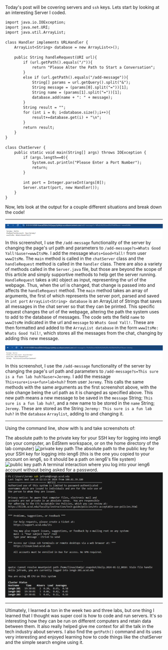 Today's post will be covering servers and `ssh` keys. Lets start by looking at an interesting Server I coded.
```
import java.io.IOException;
import java.net.URI;
import java.util.ArrayList;

class Handler implements URLHandler {
    ArrayList<String> database = new ArrayList<>();
    
    public String handleRequest(URI url){
        if (url.getPath().equals("/")){
            return "Please Alter the Path to Start a Conversation";
        }
        else if (url.getPath().equals("/add-message")){
            String[] params = url.getQuery().split("&");
            String message = (params[0].split("="))[1];
            String name = (params[1].split("="))[1];
            database.add(name + ": " + message);
        }
        String result = "";
        for (int i = 0; i<database.size();i++){
            result+=database.get(i) + "\n";
        }
        return result;
    }
}

class ChatServer {
    public static void main(String[] args) throws IOException {
        if (args.length==0){
            System.out.println("Please Enter a Port Number");
            return;
        }
        
        int port = Integer.parseInt(args[0]);
        Server.start(port, new Handler());
    }
}
```
Now, lets look at the output for a couple different situations and break down the code!

---
![String Server Screenshot 1](StringServerScreenshot1.png)
In this screenshot, I use the `/add-message` functionality of the server by changing the page's url path and parameters to `/add-message?s=Whats Good Yall!&user=wwwItsMe`. I add the message `Whats+Good+Yall!` from user    `wwwItsMe`. The `main` method is called in the `chatServer` class and the `handleRequest` method is called in the `handler` class. There are also a variety of methods called in the `Server.java` file, but those are beyond the scope of this article and simply supportive methods to help get the server running. `HandleRequest` takes a `URI` object as input, representing the url of the webpage. Thus, when the url is changed, that change is passed into and affects the `handleRequest` method. The `main` method takes an array of arguments, the first of which represents the server port, parsed and saved in `int port` `ArrayList<String> database` is an ArrayList of Strings that saves all messages in the chat server so that they can be printed. This specific request changes the url of the webpage, altering the path the system uses to add to the database of messages. The code sets the field `name` to `wwwItsMe` indicated in the url and `message` to `Whats Good Yall!`. These are then formatted and added to the `ArrayList database` in the form `wwwItsMe: Whats Good Yall!`, which stores all the messages from the chat, changing by adding this new message.


![String Server Screenshot 2](StringServerScreenshot2.png)
In this screenshot, I use the `/add-message` functionality of the server by changing the page's url path and parameters to `/add-message?s=This sure is a fun lab huh?&user=Jeremy`. I add the message `This+sure+is+a+fun+lab+huh?` from user `Jeremy`. This calls the same methods with the same arguments as the first screenshot above, with the sole change being the url path as it is changed as specified above. This new path means a new message to be saved in the `message` String; `This sure is a fun lab huh?`, and a new name to be stored in the `name` String; `Jeremy`. These are stored as the String `Jeremy: This sure is a fun lab huh?` in the `database` `Arraylist`, adding to and changing it.

---
Using the command line, show with ls and take screenshots of:

The absolute path to the private key for your SSH key for logging into ieng6 (on your computer, an EdStem workspace, or on the home directory of the lab computer)
![private key path]("privateSSHPath.png)
The absolute path to the public key for your SSH key for logging into ieng6 (this is the one you copied to your account on ieng6, so it should be a path on ieng6's file system)
![public key path]("publicSshPath.png)
A terminal interaction where you log into your ieng6 account without being asked for a password.
![Login without Password prompt](NoPasswordLogin.png)

---
Ultimately, I learned a ton in the week two and three labs, but one thing I learned that I thought was super cool is how to code and run servers. It's so interesting how they can be run on different computers and retain data between them. It also really helped give me context for all the talk in the tech industry about servers. I also find the `getPath()` command and its uses very interesting and enjoyed learning how to code things like the chatServer and the simple search engine using it.
